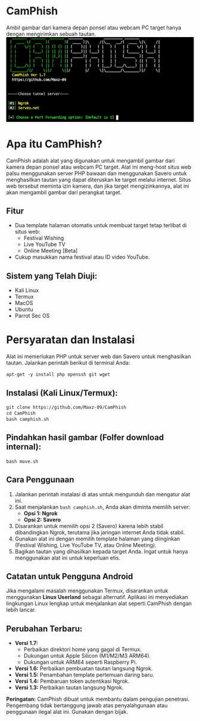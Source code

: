 # CamPhish
Ambil gambar dari kamera depan ponsel atau webcam PC target hanya dengan mengirimkan sebuah tautan.
![CamPhish](https://raw.githubusercontent.com/Maxz-09/CamPhish/refs/heads/master/logo.png)

# Apa itu CamPhish?
CamPhish adalah alat yang digunakan untuk mengambil gambar dari kamera depan ponsel atau webcam PC target. Alat ini meng-host situs web palsu menggunakan server PHP bawaan dan menggunakan Savero untuk menghasilkan tautan yang dapat diteruskan ke target melalui internet. Situs web tersebut meminta izin kamera, dan jika target mengizinkannya, alat ini akan mengambil gambar dari perangkat target.

## Fitur
- Dua template halaman otomatis untuk membuat target tetap terlibat di situs web:
  - Festival Wishing
  - Live YouTube TV
  - Online Meeting [Beta]
- Cukup masukkan nama festival atau ID video YouTube.

## Sistem yang Telah Diuji:
- Kali Linux
- Termux
- MacOS
- Ubuntu
- Parrot Sec OS

# Persyaratan dan Instalasi
Alat ini memerlukan PHP untuk server web dan Savero untuk menghasilkan tautan. Jalankan perintah berikut di terminal Anda:

```
apt-get -y install php openssh git wget
```

## Instalasi (Kali Linux/Termux):

```
git clone https://github.com/Maxz-09/CamPhish
cd CamPhish
bash camphish.sh
```


## Pindahkan hasil gambar (Folfer download internal):

```
bash move.sh
```

## Cara Penggunaan
1. Jalankan perintah instalasi di atas untuk mengunduh dan mengatur alat ini.
2. Saat menjalankan `bash camphish.sh`, Anda akan diminta memilih server:
   - **Opsi 1: Ngrok**
   - **Opsi 2: Savero**
3. Disarankan untuk memilih opsi 2 (Savero) karena lebih stabil dibandingkan Ngrok, terutama jika jaringan internet Anda tidak stabil.
4. Gunakan alat ini dengan memilih template halaman yang diinginkan (Festival Wishing, Live YouTube TV, atau Online Meeting).
5. Bagikan tautan yang dihasilkan kepada target Anda. Ingat untuk hanya menggunakan alat ini untuk keperluan etis.

## Catatan untuk Pengguna Android
Jika mengalami masalah menggunakan Termux, disarankan untuk menggunakan **Linux Userland** sebagai alternatif. Aplikasi ini menyediakan lingkungan Linux lengkap untuk menjalankan alat seperti CamPhish dengan lebih lancar.

## Perubahan Terbaru:
- **Versi 1.7:**
  - Perbaikan direktori home yang gagal di Termux.
  - Dukungan untuk Apple Silicon (M1/M2/M3 ARM64).
  - Dukungan untuk ARM64 seperti Raspberry Pi.
- **Versi 1.6:** Perbaikan pembuatan tautan langsung Ngrok.
- **Versi 1.5:** Penambahan template pertemuan daring baru.
- **Versi 1.4:** Pembaruan token autentikasi Ngrok.
- **Versi 1.3:** Perbaikan tautan langsung Ngrok.

**Peringatan:** CamPhish dibuat untuk membantu dalam pengujian penetrasi. Pengembang tidak bertanggung jawab atas penyalahgunaan atau penggunaan ilegal alat ini. Gunakan dengan bijak.
